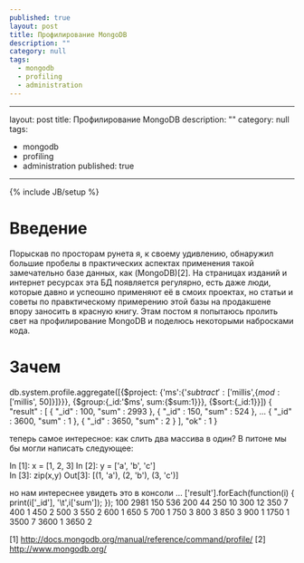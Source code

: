 ```yaml
---
published: true
layout: post
title: Профилирование MongoDB
description: ""
category: null
tags: 
  - mongodb
  - profiling
  - administration
---
```


---
layout: post
title: Профилирование MongoDB
description: ""
category: null
tags: 
  - mongodb
  - profiling
  - administration
published: true
---

{% include JB/setup %}


# Введение 

Порыскав по просторам рунета я, к своему удивлению, обнаружил большие пробелы 
в практических аспектах применения такой замечательно базе данных, как 
(MongoDB)[2]. На страницах изданий и интернет ресурсах эта БД появляется 
регулярно, есть даже люди, которые давно и успеошно применяют её в смоих 
проектах, но статьи и советы по правктическому примерению этой базы на 
продакшене впору заносить в красную книгу. Этам постом я попытаюсь пролить свет
на профилирование MongoDB и поделюсь некоторыми набросками кода.

# Зачем

db.system.profile.aggregate([{$project: {'ms':{'$subtract':['$millis',{$mod:['$millis', 50]}]}}}, {$group:{_id:'$ms', sum:{$sum:1}}}, {$sort:{_id:1}}]) 
{ 
	"result" : [ 
		{ 
			"_id" : 100, 
			"sum" : 2993 
		}, 
		{ 
			"_id" : 150, 
			"sum" : 524 
		}, 
...
		{ 
			"_id" : 3600, 
			"sum" : 1 
		}, 
		{ 
			"_id" : 3650, 
			"sum" : 2 
		} 
	], 
	"ok" : 1 
} 

теперь самое интересное: как слить два массива в один? В питоне мы бы могли написать следующее:

In [1]: x = [1, 2, 3] 
In [2]: y = ['a', 'b', 'c']  
In [3]: zip(x,y) 
Out[3]: [(1, 'a'), (2, 'b'), (3, 'c')] 

но нам интереснее увидеть это в консоли …
['result'].forEach(function(i) { print(i['_id'], '\t',i['sum']); });
100 	 2981 
150 	 536 
200 	 44 
250 	 10 
300 	 12 
350 	 7 
400 	 1 
450 	 2 
500 	 3 
550 	 2 
600 	 1 
650 	 5 
700 	 1 
750 	 3 
800 	 3 
850 	 3 
900 	 1 
1750 	 1 
3500 	 7 
3600 	 1 
3650 	 2 


[1] http://docs.mongodb.org/manual/reference/command/profile/
[2] http://www.mongodb.org/
